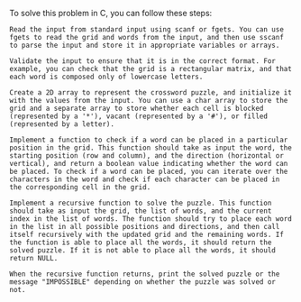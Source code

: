 To solve this problem in C, you can follow these steps:

    Read the input from standard input using scanf or fgets. You can use fgets to read the grid and words from the input, and then use sscanf to parse the input and store it in appropriate variables or arrays.

    Validate the input to ensure that it is in the correct format. For example, you can check that the grid is a rectangular matrix, and that each word is composed only of lowercase letters.

    Create a 2D array to represent the crossword puzzle, and initialize it with the values from the input. You can use a char array to store the grid and a separate array to store whether each cell is blocked (represented by a '*'), vacant (represented by a '#'), or filled (represented by a letter).

    Implement a function to check if a word can be placed in a particular position in the grid. This function should take as input the word, the starting position (row and column), and the direction (horizontal or vertical), and return a boolean value indicating whether the word can be placed. To check if a word can be placed, you can iterate over the characters in the word and check if each character can be placed in the corresponding cell in the grid.

    Implement a recursive function to solve the puzzle. This function should take as input the grid, the list of words, and the current index in the list of words. The function should try to place each word in the list in all possible positions and directions, and then call itself recursively with the updated grid and the remaining words. If the function is able to place all the words, it should return the solved puzzle. If it is not able to place all the words, it should return NULL.

    When the recursive function returns, print the solved puzzle or the message "IMPOSSIBLE" depending on whether the puzzle was solved or not.